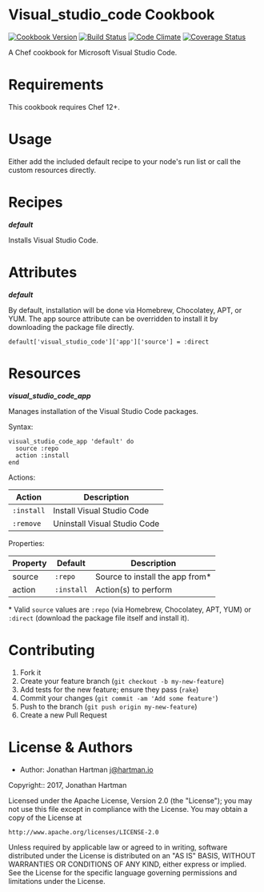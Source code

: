 Visual_studio_code Cookbook
===========================
[![Cookbook Version](https://img.shields.io/cookbook/v/visual_studio_code.svg)][cookbook]
[![Build Status](https://img.shields.io/travis/RoboticCheese/visual_studio_code-chef.svg)][travis]
[![Code Climate](https://img.shields.io/codeclimate/github/RoboticCheese/visual_studio_code-chef.svg)][codeclimate]
[![Coverage Status](https://img.shields.io/coveralls/RoboticCheese/visual_studio_code-chef.svg)][coveralls]

[cookbook]: https://supermarket.chef.io/cookbooks/visual_studio_code
[travis]: https://travis-ci.org/RoboticCheese/visual_studio_code-chef
[codeclimate]: https://codeclimate.com/github/RoboticCheese/visual_studio_code-chef
[coveralls]: https://coveralls.io/r/RoboticCheese/visual_studio_code-chef

A Chef cookbook for Microsoft Visual Studio Code.

Requirements
============

This cookbook requires Chef 12+.

Usage
=====

Either add the included default recipe to your node's run list or call the
custom resources directly.

Recipes
=======

***default***

Installs Visual Studio Code.

Attributes
==========

***default***

By default, installation will be done via Homebrew, Chocolatey, APT, or YUM.
The app source attribute can be overridden to install it by downloading the
package file directly.

    default['visual_studio_code']['app']['source'] = :direct

Resources
=========

***visual_studio_code_app***

Manages installation of the Visual Studio Code packages.

Syntax:

    visual_studio_code_app 'default' do
      source :repo
      action :install
    end

Actions:

| Action     | Description                  |
|------------|------------------------------|
| `:install` | Install Visual Studio Code   |
| `:remove`  | Uninstall Visual Studio Code |

Properties:

| Property | Default    | Description                      |
|----------|------------|----------------------------------|
| source   | `:repo`    | Source to install the app from\* |
| action   | `:install` | Action(s) to perform             |

\* Valid `source` values are `:repo` (via Homebrew, Chocolatey, APT, YUM) or
   `:direct` (download the package file itself and install it).

Contributing
============

1. Fork it
2. Create your feature branch (`git checkout -b my-new-feature`)
3. Add tests for the new feature; ensure they pass (`rake`)
4. Commit your changes (`git commit -am 'Add some feature'`)
5. Push to the branch (`git push origin my-new-feature`)
6. Create a new Pull Request

License & Authors
=================

- Author: Jonathan Hartman <j@hartman.io>

Copyright:: 2017, Jonathan Hartman

Licensed under the Apache License, Version 2.0 (the "License");
you may not use this file except in compliance with the License.
You may obtain a copy of the License at

    http://www.apache.org/licenses/LICENSE-2.0

Unless required by applicable law or agreed to in writing, software
distributed under the License is distributed on an "AS IS" BASIS,
WITHOUT WARRANTIES OR CONDITIONS OF ANY KIND, either express or implied.
See the License for the specific language governing permissions and
limitations under the License.
